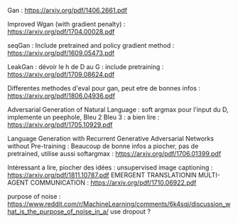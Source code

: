 
Gan : https://arxiv.org/pdf/1406.2661.pdf

Improved Wgan (with gradient penalty) : https://arxiv.org/pdf/1704.00028.pdf

seqGan : Include pretrained and policy gradient method : https://arxiv.org/pdf/1609.05473.pdf

LeakGan : dévoir le h de D au G : include pretraining : https://arxiv.org/pdf/1709.08624.pdf

Differentes methodes d'eval pour gan, peut etre de bonnes infos : https://arxiv.org/pdf/1806.04936.pdf

Adversarial Generation of Natural Language : soft argmax pour l'input du D, implemente un peephole, Bleu 2 Bleu 3 : a bien lire : https://arxiv.org/pdf/1705.10929.pdf


Language Generation with Recurrent Generative Adversarial Networks without Pre-training : Beaucoup de bonne infos a piocher, pas de pretrained, utilise aussi softargmax : https://arxiv.org/pdf/1706.01399.pdf

Intéressant a lire, piocher des idées : unsupervised image captioning : https://arxiv.org/pdf/1811.10787.pdf
EMERGENT TRANSLATIONIN MULTI-AGENT COMMUNICATION : https://arxiv.org/pdf/1710.06922.pdf

purpose of noise : https://www.reddit.com/r/MachineLearning/comments/6k4sqj/discussion_what_is_the_purpose_of_noise_in_a/
use dropout ?
